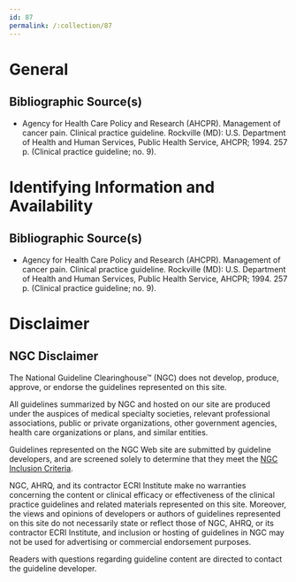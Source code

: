 ```yaml
---
id: 87
permalink: /:collection/87
---
```


# General

## Bibliographic Source(s)

- Agency for Health Care Policy and Research (AHCPR). Management of cancer pain. Clinical practice guideline. Rockville (MD): U.S. Department of Health and Human Services, Public Health Service, AHCPR; 1994. 257 p. (Clinical practice guideline; no. 9).

# Identifying Information and Availability

## Bibliographic Source(s)

- Agency for Health Care Policy and Research (AHCPR). Management of cancer pain. Clinical practice guideline. Rockville (MD): U.S. Department of Health and Human Services, Public Health Service, AHCPR; 1994. 257 p. (Clinical practice guideline; no. 9).

# Disclaimer

## NGC Disclaimer

The National Guideline Clearinghouse™ (NGC) does not develop, produce, approve, or endorse the guidelines represented on this site.

All guidelines summarized by NGC and hosted on our site are produced under the auspices of medical specialty societies, relevant professional associations, public or private organizations, other government agencies, health care organizations or plans, and similar entities.

Guidelines represented on the NGC Web site are submitted by guideline developers, and are screened solely to determine that they meet the [NGC Inclusion Criteria](/help-and-about/summaries/inclusion-criteria).

NGC, AHRQ, and its contractor ECRI Institute make no warranties concerning the content or clinical efficacy or effectiveness of the clinical practice guidelines and related materials represented on this site. Moreover, the views and opinions of developers or authors of guidelines represented on this site do not necessarily state or reflect those of NGC, AHRQ, or its contractor ECRI Institute, and inclusion or hosting of guidelines in NGC may not be used for advertising or commercial endorsement purposes.

Readers with questions regarding guideline content are directed to contact the guideline developer.

